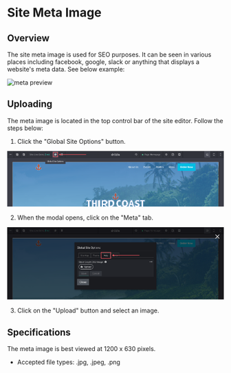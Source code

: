 # Site Meta Image

## Overview
The site meta image is used for SEO purposes. It can be seen in various places including facebook, google, slack or anything that displays a website's meta data. See below example:

![meta preview](./meta-preview.png)

## Uploading
The meta image is located in the top control bar of the site editor. Follow the steps below:

1) Click the "Global Site Options" button.

![global tab](./global-options.png)

2) When the modal opens, click on the "Meta" tab.

![meta tab](./meta-tab.png)

3) Click on the "Upload" button and select an image.

## Specifications

The meta image is best viewed at 1200 x 630 pixels.

- Accepted file types: .jpg, .jpeg, .png
